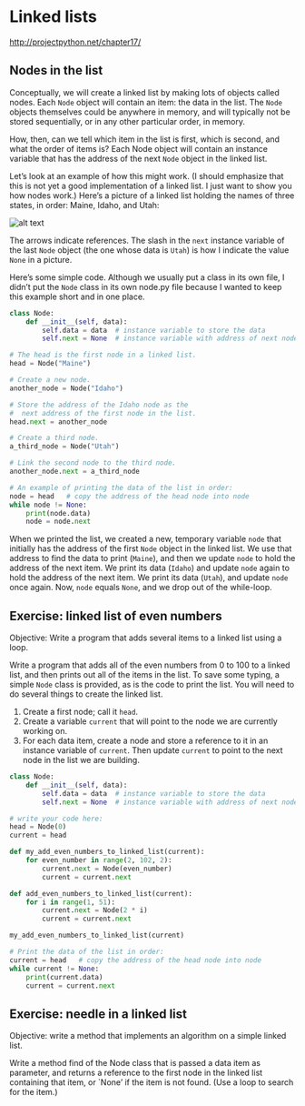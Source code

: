 # Linked lists

http://projectpython.net/chapter17/

## Nodes in the list

Conceptually, we will create a linked list by making lots of objects called nodes. Each `Node` object will contain an item: the data in the list. The `Node` objects themselves could be anywhere in memory, and will typically not be stored sequentially, or in any other particular order, in memory.

How, then, can we tell which item in the list is first, which is second, and what the order of items is? Each Node object will contain an instance variable that has the address of the next `Node` object in the linked list.

Let’s look at an example of how this might work. (I should emphasize that this is not yet a good implementation of a linked list. I just want to show you how nodes work.) Here’s a picture of a linked list holding the names of three states, in order: Maine, Idaho, and Utah:

![alt text](http://projectpython.net/chapter17/xstates-SLL.png.pagespeed.ic.-O6dD-qGcG.png)

The arrows indicate references. The slash in the `next` instance variable of the last `Node` object (the one whose data is `Utah`) is how I indicate the value `None` in a picture.

Here’s some simple code. Although we usually put a class in its own file, I didn’t put the `Node` class in its own node.py file because I wanted to keep this example short and in one place.

```python
class Node:
    def __init__(self, data):
        self.data = data  # instance variable to store the data
        self.next = None  # instance variable with address of next node

# The head is the first node in a linked list.
head = Node("Maine")

# Create a new node.
another_node = Node("Idaho")

# Store the address of the Idaho node as the
#  next address of the first node in the list.
head.next = another_node

# Create a third node.
a_third_node = Node("Utah")

# Link the second node to the third node.
another_node.next = a_third_node

# An example of printing the data of the list in order:
node = head   # copy the address of the head node into node
while node != None:
    print(node.data)
    node = node.next
```

When we printed the list, we created a new, temporary variable `node` that initially has the address of the first `Node` object in the linked list. We use that address to find the data to print (`Maine`), and then we update `node` to hold the address of the next item. We print its data (`Idaho`) and update `node` again to hold the address of the next item. We print its data (`Utah`), and update `node` once again. Now, `node` equals `None`, and we drop out of the while-loop.

## Exercise: linked list of even numbers

Objective: Write a program that adds several items to a linked list using a loop.

Write a program that adds all of the even numbers from 0 to 100 to a linked list, and then prints out all of the items in the list. To save some typing, a simple `Node` class is provided, as is the code to print the list. You will need to do several things to create the linked list.

1. Create a first node; call it `head`.
2. Create a variable `current` that will point to the node we are currently working on.
3. For each data item, create a node and store a reference to it in an instance variable of `current`. Then update `current` to point to the next node in the list we are building.

```python
class Node:
    def __init__(self, data):
        self.data = data  # instance variable to store the data
        self.next = None  # instance variable with address of next node

# write your code here:
head = Node(0)
current = head

def my_add_even_numbers_to_linked_list(current):
    for even_number in range(2, 102, 2):
        current.next = Node(even_number)
        current = current.next

def add_even_numbers_to_linked_list(current):
    for i in range(1, 51):
        current.next = Node(2 * i)
        current = current.next

my_add_even_numbers_to_linked_list(current)

# Print the data of the list in order:
current = head   # copy the address of the head node into node
while current != None:
    print(current.data)
    current = current.next
```

## Exercise: needle in a linked list

Objective: write a method that implements an algorithm on a simple linked list.

Write a method find of the Node class that is passed a data item as parameter, and returns a reference to the first node in the linked list containing that item, or `None’ if the item is not found. (Use a loop to search for the item.)
